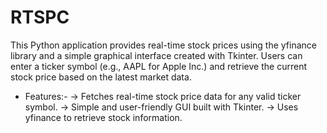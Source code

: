 # RTSPC
This Python application provides real-time stock prices using the yfinance library and a simple graphical interface created with Tkinter. Users can enter a ticker symbol (e.g., AAPL for Apple Inc.) and retrieve the current stock price based on the latest market data.

* Features:-
-> Fetches real-time stock price data for any valid ticker symbol.
-> Simple and user-friendly GUI built with Tkinter.
-> Uses yfinance to retrieve stock information.
